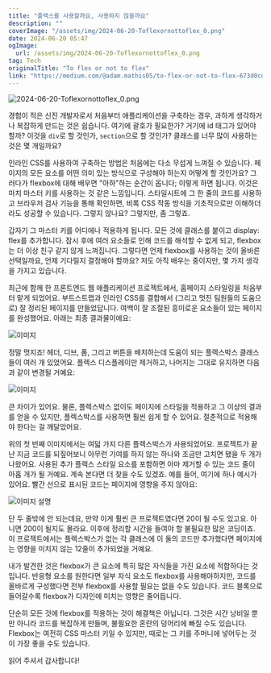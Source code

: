 ```yaml
---
title: "플렉스를 사용할까요, 사용하지 않을까요"
description: ""
coverImage: "/assets/img/2024-06-20-Toflexornottoflex_0.png"
date: 2024-06-20 05:47
ogImage: 
  url: /assets/img/2024-06-20-Toflexornottoflex_0.png
tag: Tech
originalTitle: "To flex or not to flex"
link: "https://medium.com/@adam.mathis05/to-flex-or-not-to-flex-673d0cdb8727"
---
```



![2024-06-20-Toflexornottoflex_0.png](/assets/img/2024-06-20-Toflexornottoflex_0.png)

경험이 적은 신진 개발자로서 처음부터 애플리케이션을 구축하는 경우, 과하게 생각하거나 복잡하게 만드는 것은 쉽습니다. 여기에 괄호가 필요한가? 거기에 id 태그가 있어야할까? 이것을 `div`로 할 것인가, `section`으로 할 것인가? 클래스를 너무 많이 사용하는 것은 몇 개일까요?

인라인 CSS를 사용하여 구축하는 방법은 처음에는 다소 무섭게 느껴질 수 있습니다. 페이지의 모든 요소를 어떤 의미 있는 방식으로 구성해야 하는지 어떻게 할 것인가요? 그러다가 flexbox에 대해 배우면 "아하"하는 순간이 옵니다; 이렇게 하면 됩니다. 이것은 마치 마스터 키를 사용하는 것 같은 느낌입니다. 스타일시트에 그 한 줄의 코드를 사용하고 브라우저 검사 기능을 통해 확인하면, 비록 CSS 작동 방식을 기초적으로만 이해하더라도 성공할 수 있습니다. 그렇지 않나요? 그렇지만, 좀 그렇죠.

갑자기 그 마스터 키를 어디에나 적용하게 됩니다. 모든 것에 클래스를 붙이고 display: flex를 추가합니다. 잠시 후에 여러 요소들로 인해 코드를 해석할 수 없게 되고, flexbox는 더 이상 친구 같지 않게 느껴집니다. 그렇다면 언제 flexbox를 사용하는 것이 올바른 선택일까요, 언제 기다릴지 결정해야 할까요? 저도 아직 배우는 중이지만, 몇 가지 생각을 가지고 있습니다.

<div class="content-ad"></div>

최근에 함께 한 프론트엔드 웹 애플리케이션 프로젝트에서, 홈페이지 스타일링을 처음부터 맡게 되었어요. 부트스트랩과 인라인 CSS를 결합해서 (그리고 멋진 팀원들의 도움으로) 잘 정리된 페이지를 만들었답니다. 여백이 잘 조절된 흥미로운 요소들이 있는 페이지를 완성했어요. 아래는 최종 결과물이에요:

![이미지](/assets/img/2024-06-20-Toflexornottoflex_1.png)

정말 멋지죠! 헤더, 디브, 폼, 그리고 버튼을 배치하는데 도움이 되는 플렉스박스 클래스들이 여러 개 있었어요. 플렉스 디스플레이만 제거하고, 나머지는 그대로 유지하면 다음과 같이 변경될 거예요:

![이미지](/assets/img/2024-06-20-Toflexornottoflex_2.png)

<div class="content-ad"></div>

큰 차이가 있어요. 물론, 플렉스박스 없이도 페이지에 스타일을 적용하고 그 이상의 결과를 얻을 수 있지만, 플렉스박스를 사용하면 훨씬 쉽게 할 수 있어요. 절춘적으로 적용해야 한다는 걸 깨달았어요.

위의 첫 번째 이미지에서는 여덟 가지 다른 플렉스박스가 사용되었어요. 프로젝트가 끝난 지금 코드를 되짚어보니 아무런 기여를 하지 않는 하나와 조금만 고치면 됐을 두 개가 나왔어요. 사용된 추가 플렉스 스타일 요소를 포함하면 아마 제거할 수 있는 코드 줄이 아홉 개가 될 거예요. 계속 본다면 더 찾을 수도 있겠죠. 예를 들어, 여기에 하나 예시가 있어요. 빨간 선으로 표시된 코드는 페이지에 영향을 주지 않아요:


![이미지 설명](/assets/img/2024-06-20-Toflexornottoflex_3.png)


단 두 줄밖에 안 되는데요, 만약 이게 훨씬 큰 프로젝트였다면 20이 될 수도 있고요. 아니면 200이 될지도 몰라요. 이후에 정리할 시간을 들여야 할 불필요한 많은 코딩이죠. 이 프로젝트에서는 플렉스박스가 없는 각 클래스에 이 둘의 코드만 추가했다면 페이지에는 영향을 미치지 않는 12줄이 추가되었을 거예요.

<div class="content-ad"></div>

내가 발견한 것은 flexbox가 큰 요소에 특히 많은 자식들을 가진 요소에 적합하다는 것입니다. 반응형 요소를 원한다면 일부 자식 요소도 flexbox를 사용해야하지만, 코드를 올바르게 구성했다면 전부 flexbox를 사용할 필요는 없을 수도 있습니다. 코드 블록으로 들어갈수록 flexbox가 디자인에 미치는 영향은 줄어듭니다.

단순히 모든 것에 flexbox를 적용하는 것이 해결책은 아닙니다. 그것은 시간 낭비일 뿐만 아니라 코드를 복잡하게 만들며, 불필요한 혼란의 덩어리에 빠질 수도 있습니다. Flexbox는 여전히 CSS 마스터 키일 수 있지만, 때로는 그 키를 주머니에 넣어두는 것이 가장 좋을 수도 있습니다.

읽어 주셔서 감사합니다!